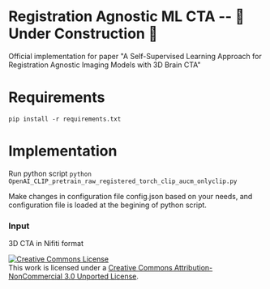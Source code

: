 # Registration Agnostic ML CTA -- 🚧 Under Construction 🚧

Official implementation for paper "A Self-Supervised Learning Approach for Registration Agnostic Imaging Models with 3D Brain CTA"

# Requirements

```pip install -r requirements.txt```

# Implementation

Run python script
```python OpenAI_CLIP_pretrain_raw_registered_torch_clip_aucm_onlyclip.py```

Make changes in configuration file config.json based on your needs, and configuration file is loaded at the begining of python script.

### Input
3D CTA in Nifiti format


<a rel="license" href="http://creativecommons.org/licenses/by-nc/3.0/"><img alt="Creative Commons License" style="border-width:0" src="https://i.creativecommons.org/l/by-nc/3.0/88x31.png" /></a><br />This work is licensed under a <a rel="license" href="http://creativecommons.org/licenses/by-nc/3.0/">Creative Commons Attribution-NonCommercial 3.0 Unported License</a>.
